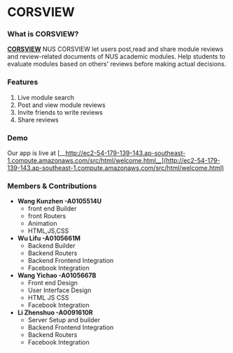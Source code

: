 CORSVIEW
==

### What is CORSVIEW?
[__CORSVIEW__](http://ec2-54-179-139-143.ap-southeast-1.compute.amazonaws.com/src/html/welcome.html) NUS CORSVIEW let users post,read and share module reviews and review-related documents of NUS academic modules. Help students to evaluate modules based on others' reviews before making actual decisions. 


### Features ###
1. Live module search
2. Post and view module reviews 
3. Invite friends to write reviews
4. Share reviews
### Demo ###
Our app is live at [__http://ec2-54-179-139-143.ap-southeast-1.compute.amazonaws.com/src/html/welcome.html__](http://ec2-54-179-139-143.ap-southeast-1.compute.amazonaws.com/src/html/welcome.html)

### Members & Contributions ###
+ **Wang Kunzhen -A0105514U**
    + front end Builder
    + front Routers
    + Animation
    + HTML,JS,CSS
+ **Wu Lifu -A0105661M**
    + Backend Builder
    + Backend Routers
    + Backend Frontend Integration
    + Facebook Integration
+ **Wang Yichao -A0105667B**
    + Front end Design
    + User Interface Design
    + HTML JS CSS
    + Facebook Integration
+ **Li Zhenshuo -A0091610R**
    + Server Setup and builder
    + Backend Frontend Integration
    + Backend Routers
    + Facebook Integration